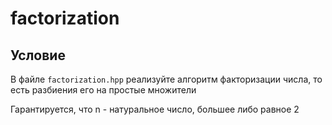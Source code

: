 # factorization

## Условие

В файле `factorization.hpp` реализуйте алгоритм факторизации числа, то есть разбиения его на простые множители

Гарантируется, что n - натуральное число, большее либо равное 2